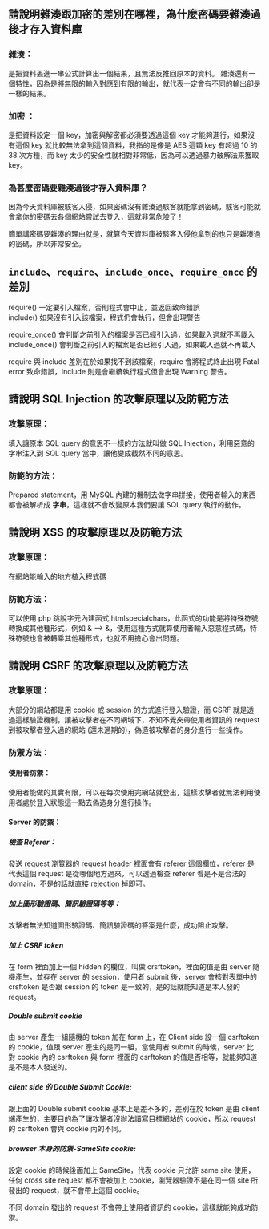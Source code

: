 ## 請說明雜湊跟加密的差別在哪裡，為什麼密碼要雜湊過後才存入資料庫
### 雜湊：
是把資料丟進一串公式計算出一個結果，且無法反推回原本的資料。
雜湊還有一個特性，因為是將無限的輸入對應到有限的輸出，就代表一定會有不同的輸出卻是一樣的結果。

### 加密 ：
是把資料設定一個 key，加密與解密都必須要透過這個 key 才能夠進行，如果沒有這個 key 就比較無法拿到這個資料，我指的是像是 AES 這類 key 有超過 10 的 38 次方種，而 key 太少的安全性就相對非常低，因為可以透過暴力破解法來獲取 key。

### 為甚麼密碼要雜湊過後才存入資料庫？
因為今天資料庫被駭客入侵，如果密碼沒有雜湊過駭客就能拿到密碼，駭客可能就會拿你的密碼去各個網站嘗試去登入，這就非常危險了！

簡單講密碼要雜湊的理由就是，就算今天資料庫被駭客入侵他拿到的也只是雜湊過的密碼，所以非常安全。

## `include`、`require`、`include_once`、`require_once` 的差別
require() 一定要引入檔案，否則程式會中止，並返回致命錯誤<br>
include() 如果沒有引入該檔案，程式仍會執行，但會出現警告<br>

require_once() 會判斷之前引入的檔案是否已經引入過，如果載入過就不再載入<br>
include_once() 會判斷之前引入的檔案是否已經引入過，如果載入過就不再載入<br>

require 與 include 差別在於如果找不到該檔案，require 會將程式終止出現 Fatal error 致命錯誤，include 則是會繼續執行程式但會出現 Warning 警告。

## 請說明 SQL Injection 的攻擊原理以及防範方法
### 攻擊原理：
填入讓原本 SQL query 的意思不一樣的方法就叫做 SQL Injection，利用惡意的字串注入到 SQL query 當中，讓他變成截然不同的意思。

### 防範的方法：
Prepared statement，用 MySQL 內建的機制去做字串拼接，使用者輸入的東西都會被解析成 **字串**，這樣就不會改變原本我們要讓 SQL query 執行的動作。

##  請說明 XSS 的攻擊原理以及防範方法
### 攻擊原理：
在網站能輸入的地方植入程式碼

### 防範方法：
可以使用 php 跳脫字元內建函式 htmlspecialchars，此函式的功能是將特殊符號轉換成其他種形式，例如 & --> &amp;，使用這種方式就算使用者輸入惡意程式碼，特殊符號也會被轉乘其他種形式，也就不用擔心會出問題。


## 請說明 CSRF 的攻擊原理以及防範方法
### 攻擊原理：
大部分的網站都是用 cookie 或 session 的方式進行登入驗證，而 CSRF 就是透過這樣驗證機制，讓被攻擊者在不同網域下，不知不覺夾帶使用者資訊的 request 到被攻擊者登入過的網站 (還未過期的)，偽造被攻擊者的身分進行一些操作。


### 防禦方法：

#### 使用者防禦：
使用者能做的其實有限，可以在每次使用完網站就登出，這樣攻擊者就無法利用使用者處於登入狀態這一點去偽造身分進行操作。

#### Server 的防禦：

##### 檢查 Referer：
發送 request 瀏覽器的 request header 裡面會有 referer 這個欄位，referer 是代表這個 request 是從哪個地方過來，可以透過檢查 referer 看是不是合法的 domain，不是的話就直接 rejection 掉即可。

##### 加上圖形驗證碼、簡訊驗證碼等等：
攻擊者無法知道圖形驗證碼、簡訊驗證碼的答案是什麼，成功阻止攻擊。

##### 加上 CSRF token
在 form 裡面加上一個 hidden 的欄位，叫做 crsftoken，裡面的值是由 server 隨機產生，並存在 server 的 session，使用者 submit 後，server 會核對表單中的 crsftoken 是否跟 session 的 token 是一致的，是的話就能知道是本人發的 request。

##### Double submit cookie
由 server 產生一組隨機的 token 加在 form 上，在 Client side 設一個 csrftoken 的 cookie，值跟 server 產生的是同一組，當使用者 submit 的時候，server 比對 cookie 內的 csrftoken 與 form 裡面的 csrftoken 的值是否相等，就能夠知道是不是本人發送的。

##### client side 的 Double Submit Cookie:
跟上面的 Double submit cookie 基本上是差不多的，差別在於 token 是由 client 端產生的，主要目的為了讓攻擊者沒辦法讀寫目標網站的 cookie，所以 request 的 csrftoken 會與 cookie 內的不同。 

##### browser 本身的防禦-SameSite cookie:
設定 cookie 的時候後面加上 SameSite，代表 cookie 只允許 same site 使用，任何 cross site request 都不會被加上 cookie，瀏覽器驗證不是在同一個 site 所發出的 request，就不會帶上這個 cookie。

不同 domain 發出的 request 不會帶上使用者資訊的 cookie，這樣就能夠成功防禦。